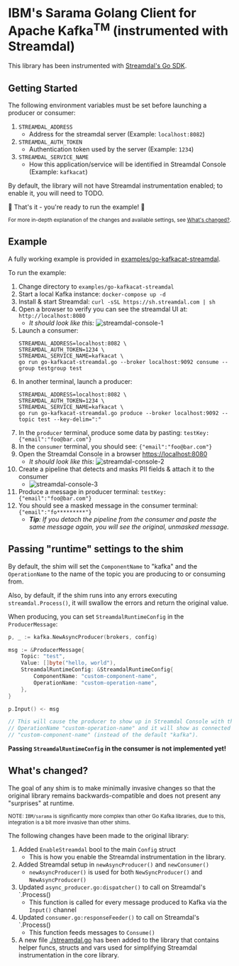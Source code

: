 IBM's Sarama Golang Client for Apache Kafka<sup>TM</sup> (instrumented with Streamdal)
=====================================================================================

This library has been instrumented with [Streamdal's Go SDK](https://github.com/streamdal/streamdal/tree/main/sdks/go).

## Getting Started

The following environment variables must be set before launching a producer or consumer:

1. `STREAMDAL_ADDRESS`
    - Address for the streamdal server (Example: `localhost:8082`)
1. `STREAMDAL_AUTH_TOKEN`
    - Authentication token used by the server (Example: `1234`)
1. `STREAMDAL_SERVICE_NAME`
    - How this application/service will be identified in Streamdal Console (Example: `kafkacat`)

By default, the library will not have Streamdal instrumentation enabled; to enable it,
you will need to TODO.

🎉 That's it - you're ready to run the example! 🎉

<sub>For more in-depth explanation of the changes and available settings, see [What's changed?](#whats-changed).</sub>

## Example

A fully working example is provided in [examples/go-kafkacat-streamdal](examples/go-kafkacat-streamdal).

To run the example:

1. Change directory to `examples/go-kafkacat-streamdal`
1. Start a local Kafka instance: `docker-compose up -d`
1. Install & start Streamdal: `curl -sSL https://sh.streamdal.com | sh`
1. Open a browser to verify you can see the streamdal UI at: `http://localhost:8080`
    - _It should look like this:_ ![streamdal-console-1](./assets/streamdal-console-1.png)
1. Launch a consumer:
    ```
    STREAMDAL_ADDRESS=localhost:8082 \
    STREAMDAL_AUTH_TOKEN=1234 \
    STREAMDAL_SERVICE_NAME=kafkacat \
    go run go-kafkacat-streamdal.go --broker localhost:9092 consume --group testgroup test
    ```
1. In another terminal, launch a producer:
    ```
    STREAMDAL_ADDRESS=localhost:8082 \
    STREAMDAL_AUTH_TOKEN=1234 \
    STREAMDAL_SERVICE_NAME=kafkacat \
    go run go-kafkacat-streamdal.go produce --broker localhost:9092 --topic test --key-delim=":"
    ```
1. In the `producer` terminal, produce some data by pasting: `testKey:{"email":"foo@bar.com"}`
1. In the `consumer` terminal, you should see: `{"email":"foo@bar.com"}`
1. Open the Streamdal Console in a browser [https://localhost:8080](https://localhost:8080)
    - _It should look like this:_ ![streamdal-console-2](./assets/streamdal-console-2.png)
1. Create a pipeline that detects and masks PII fields & attach it to the consumer
    - ![streamdal-console-3](./assets/streamdal-console-3.gif)
1. Produce a message in producer terminal: `testKey:{"email":"foo@bar.com"}`
1. You should see a masked message in the consumer terminal: `{"email":"fo*********"}`
    - _**Tip**: If you detach the pipeline from the consumer and paste the same message again, you
      will see the original, unmasked message._

## Passing "runtime" settings to the shim

By default, the shim will set the `ComponentName` to "kafka" and the `OperationName`
to the name of the topic you are producing to or consuming from.

Also, by default, if the shim runs into any errors executing `streamdal.Process()`,
it will swallow the errors and return the original value.

When producing, you can set `StreamdalRuntimeConfig` in the `ProducerMessage`:

```go
p, _ := kafka.NewAsyncProducer(brokers, config)

msg := &ProducerMessage{
    Topic: "test",
    Value: []byte("hello, world"),
    StreamdalRuntimeConfig: &StreamdalRuntimeConfig{
        ComponentName: "custom-component-name",
        OperationName: "custom-operation-name",
    },
}

p.Input() <- msg

// This will cause the producer to show up in Streamdal Console with the
// OperationName "custom-operation-name" and it will show as connected to
// "custom-component-name" (instead of the default "kafka").
```

**Passing `StreamdalRuntimeConfig` in the consumer is not implemented yet!**

## What's changed?

The goal of any shim is to make minimally invasive changes so that the original
library remains backwards-compatible and does not present any "surprises" at
runtime.

<sub>NOTE: `IBM/sarama` is significantly more complex than other Go Kafka libraries, 
due to this, integration is a bit more invasive than other shims.</sub>

The following changes have been made to the original library:

1. Added `EnableStreamdal` bool to the main `Config` struct
    - This is how you enable the Streamdal instrumentation in the library.
1. Added Streamdal setup in `newAsyncProducer()` and `newConsumer()`
    - `newAsyncProducer()` is used for both `NewSyncProducer()` and `NewAsyncProducer()`
1. Updated `async_producer.go:dispatcher()` to call on Streamdal's `.Process()
    - This function is called for every message produced to Kafka via the `Input()` channel
1. Updated `consumer.go:responseFeeder()` to call on Streamdal's `.Process()
    - This function feeds messages to `Consume()`
1. A new file [./streamdal.go](./streamdal.go) has been added to the library that
   contains helper funcs, structs and vars used for simplifying Streamdal
   instrumentation in the core library.
